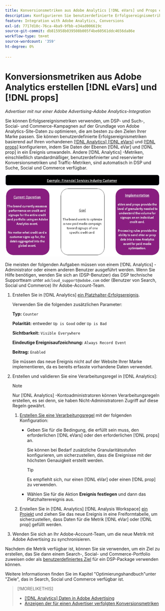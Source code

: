 ```yaml
---
title: Konversionsmetriken aus Adobe Analytics [!DNL eVars] und Props erstellen
description: Konfigurieren Sie benutzerdefinierte Erfolgsereignismetriken mit Daten der Ebenen [!DNL eVar] und [!DNL prop].
feature: Integration with Adobe Analytics, Conversions
exl-id: 7717d10c-76ca-4ba9-9fbb-e34ad006619c
source-git-commit: db815958b039508b005f4be60561ddc4656da86e
workflow-type: tm+mt
source-wordcount: '359'
ht-degree: 0%

---
```


# Konversionsmetriken aus Adobe Analytics erstellen [!DNL eVars] und [!DNL props]

*Advertiser mit nur einer Adobe Advertising-Adobe Analytics-Integration*

Sie können Erfolgsereignismetriken verwenden, um DSP- und Such-, Social- und Commerce-Kampagnen auf der Grundlage von Adobe Analytics-Site-Daten zu optimieren, die am besten zu den Zielen Ihrer Marke passen. Sie können benutzerdefinierte Erfolgsereignismetriken basierend auf Ihren vorhandenen [[!DNL Analytics] [!DNL eVars]](https://experienceleague.adobe.com/docs/analytics/components/dimensions/evar.html) und [[!DNL props]](https://experienceleague.adobe.com/docs/analytics/components/dimensions/prop.html) konfigurieren, indem Sie Daten der Ebenen [!DNL eVar] und [!DNL prop] in ein Ereignis umwandeln. Andere [!DNL Analytics] -Metriken, einschließlich standardmäßiger, benutzerdefinierter und reservierter Konversionsmetriken und Traffic-Metriken, sind automatisch in DSP und Suche, Social und Commerce verfügbar.

![Nutzungsbeispiel](/help/integrations/assets/a4adc-conversion-evar-example.jpg "Nutzungsbeispiel")

Die meisten der folgenden Aufgaben müssen von einem [!DNL Analytics] -Administrator oder einem anderen Benutzer ausgeführt werden. Wenn Sie Hilfe benötigen, wenden Sie sich an (DSP-Benutzer) das DSP technische Supportteam unter `adcloud_support@adobe.com` oder (Benutzer von Search, Social und Commerce) Ihr Adobe-Account-Team.

1. Erstellen Sie in [!DNL Analytics] [ein Platzhalter-Erfolgsereignis](https://experienceleague.adobe.com/en/docs/analytics/admin/admin-tools/manage-report-suites/edit-report-suite/conversion-variables/success-event).

   Verwenden Sie die folgenden zusätzlichen Parameter:

   **Typ:** `Counter`

   **Polarität:** entweder `Up is Good` oder `Up is Bad`

   **Sichtbarkeit:** `Visible Everywhere`

   **Eindeutige Ereignisaufzeichnung:** `Always Record Event`

   **Beitrag:** `Enabled`

   Sie müssen das neue Ereignis nicht auf der Website Ihrer Marke implementieren, da es bereits erfasste vorhandene Daten verwendet.

1. Erstellen und validieren Sie eine Verarbeitungsregel in [!DNL Analytics]:

   >[!NOTE]
   >
   >Nur [!DNL Analytics] -Kontoadministratoren können Verarbeitungsregeln erstellen, es sei denn, sie haben Nicht-Administratoren Zugriff auf diese Regeln gewährt.

   1. [Erstellen Sie eine Verarbeitungsregel](https://experienceleague.adobe.com/docs/analytics/admin/admin-tools/manage-report-suites/edit-report-suite/report-suite-general/c-processing-rules/c-processing-rules-configuration/t-processing-rules.html?lang=en) mit der folgenden Konfiguration:

      * Geben Sie für die Bedingung, die erfüllt sein muss, den erforderlichen [!DNL eVars] oder den erforderlichen [!DNL props] an.

        Sie können bei Bedarf zusätzliche Granularitätsstufen konfigurieren, um sicherzustellen, dass die Ereignisse mit der höchsten Genauigkeit erstellt werden.

        >[!TIP]
        >
        >Es empfiehlt sich, nur einen [!DNL eVar] oder einen [!DNL prop] zu verwenden.

      * Wählen Sie für die Aktion **Ereignis festlegen** und dann das Platzhalterereignis aus.

   1. Erstellen Sie in [!DNL Analytics] [!DNL Analysis Workspace] [ein Projekt](https://experienceleague.adobe.com/docs/analytics/analyze/analysis-workspace/home.html) und ziehen Sie das neue Ereignis in eine Freiformtabelle, um sicherzustellen, dass Daten für die Metrik [!DNL eVar] oder [!DNL prop] gefüllt werden.

1. Wenden Sie sich an Ihr Adobe-Account-Team, um die neue Metrik mit Adobe Advertising zu synchronisieren.

Nachdem die Metrik verfügbar ist, können Sie sie verwenden, um ein Ziel zu erstellen, das Sie dann einem Search-, Social- und Commerce-Portfolio zuweisen oder als [benutzerdefiniertes Ziel](/help/dsp/optimization/custom-goal.md) für ein DSP-Package verwenden können.

Weitere Informationen finden Sie im Kapitel &quot;Optimierungshandbuch&quot;unter &quot;Ziele&quot;, das in Search, Social und Commerce verfügbar ist.

>[!MORELIKETHIS]
>
>* [[!DNL Analytics] Daten in Adobe Advertising](/help/integrations/analytics/analytics-data-in-advertising.md)
>* [Anzeigen der für einen Advertiser verfolgten Konversionsmetriken](/help/search-social-commerce/admin/conversion-metrics/conversion-metric-view-tracked.md)
